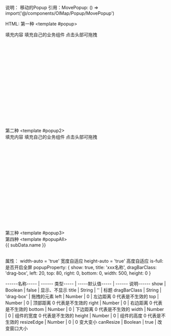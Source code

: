 

说明： 移动的Popup
引用：MovePopup: () => import('@/components/OlMap/Popup/MovePopup')

HTML:  第一种
       <move-popup :popup-property="popupProperty">
         <template #popup>
           <div style="width: 450px;height: 300px;">填充内容 填充自己的业务组件 点击头部可拖拽</div>
         </template>
       </move-popup>
       第二种
       <move-popup :popup-property="popupProperty">
             <template #popup2>
               <div style="width: 450px;height: 300px;">填充内容 填充自己的业务组件 点击头部可拖拽</div>
             </template>
       </move-popup>
       第三种
       <move-popup :popup-property="popupProperty">
             <template #popup3>
               <div></div>
             </template>
       </move-popup>
       第四种
        <move-popup :popup-property="popupProperty">
             <template #popupAll>
                <div class="popup-all-dragx">
                   <div class="title-dragx drag-box">
                     <a class="popup-name-dragx">{{ subData.name }}</a>
                   </div>
                   <div class="div-box-dragx">
                   </div>
                </div>   
             </template>
        </move-popup>

属性：
 width-auto = 'true'  宽度自适应
 height-auto = 'true'  高度自适应
 is-full: 是否开启全屏
 popupProperty: {
        show: true,
        title: 'xxx名称',
        dragBarClass: 'drag-box',
        left: 20,
        top: 80,
        right: 0,
        bottom: 0,
        width: 500,
        height: 0
      }

------名称----- | ------ 类型----- | -----默认值----- | ------ 说明------
show            | Boolean          | false            | 显示、不显示
title           | String           | ''               | 标题
dragBarClass    | String           |  'drag-box'      | 拖拽的元素
left            | Number           | 0                | 左边距离  0 代表是不生效的
top             | Number           | 0                | 顶部距离  0 代表是不生效的
right           | Number           | 0                | 右边距离  0 代表是不生效的
bottom          | Number           | 0                | 下边距离  0 代表是不生效的
width           | Number           | 0                | 组件的宽度 0 代表是不生效的
height          | Number           | 0                | 组件的高度 0 代表是不生效的
resizeEdge      | Number           | 0                |  0 变大变小
canResize       | Boolean           | true            | 改变窗口大小